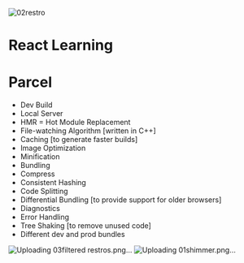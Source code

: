 ![02restro](https://github.com/thejayeshsoni/namaste-react/assets/67512410/49abe82e-98e8-489a-849c-d9704f21072c)
# React Learning

# Parcel
- Dev Build
- Local Server
- HMR = Hot Module Replacement
- File-watching Algorithm [written in C++]
- Caching [to generate faster builds]
- Image Optimization
- Minification
- Bundling
- Compress
- Consistent Hashing
- Code Splitting
- Differential Bundling [to provide support for older browsers]
- Diagnostics
- Error Handling
- Tree Shaking [to remove unused code]
- Different dev and prod bundles

![Uploading 03filtered restros.png…]()
![Uploading 01shimmer.png…]()
